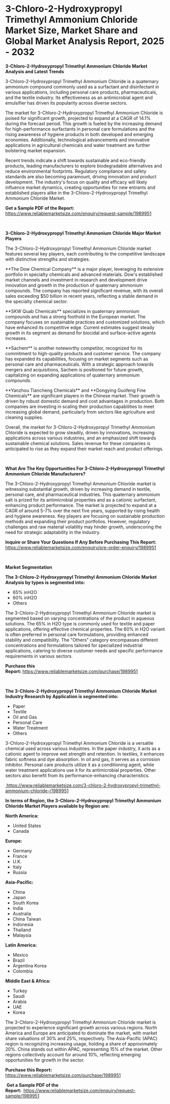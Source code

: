 <p><h1>3-Chloro-2-Hydroxypropyl Trimethyl Ammonium Chloride Market Size, Market Share and Global Market Analysis Report, 2025 - 2032</h1></p><p><strong>3-Chloro-2-Hydroxypropyl Trimethyl Ammonium Chloride Market Analysis and Latest Trends</strong></p>
<p><p>3-Chloro-2-Hydroxypropyl Trimethyl Ammonium Chloride is a quaternary ammonium compound commonly used as a surfactant and disinfectant in various applications, including personal care products, pharmaceuticals, and the textile industry. Its effectiveness as an antimicrobial agent and emulsifier has driven its popularity across diverse sectors.</p><p>The market for 3-Chloro-2-Hydroxypropyl Trimethyl Ammonium Chloride is poised for significant growth, projected to expand at a CAGR of 14.1% during the forecast period. This growth is fueled by the increasing demand for high-performance surfactants in personal care formulations and the rising awareness of hygiene products in both developed and emerging economies. Additionally, technological advancements and innovative applications in agricultural chemicals and water treatment are further bolstering market expansion.</p><p>Recent trends indicate a shift towards sustainable and eco-friendly products, leading manufacturers to explore biodegradable alternatives and reduce environmental footprints. Regulatory compliance and safety standards are also becoming paramount, driving innovation and product development. The industry's focus on quality and efficacy will likely influence market dynamics, creating opportunities for new entrants and established players alike in the 3-Chloro-2-Hydroxypropyl Trimethyl Ammonium Chloride Market.</p></p>
<p><strong>Get a Sample PDF of the Report:&nbsp;</strong> <a href="https://www.reliablemarketsize.com/enquiry/request-sample/1989951?utm_campaign=2041&utm_medium=2&utm_source=Github&utm_content=ia&utm_term=15042025&utm_id=3-chloro-2-hydroxypropyl-trimethyl-ammonium-chloride">https://www.reliablemarketsize.com/enquiry/request-sample/1989951</a></p>
<p>&nbsp;</p>
<p><strong>3-Chloro-2-Hydroxypropyl Trimethyl Ammonium Chloride Major Market Players</strong></p>
<p><p>The 3-Chloro-2-Hydroxypropyl Trimethyl Ammonium Chloride market features several key players, each contributing to the competitive landscape with distinctive strengths and strategies.</p><p>**The Dow Chemical Company** is a major player, leveraging its extensive portfolio in specialty chemicals and advanced materials. Dow's established market channels and investment in research and development drive innovation and growth in the production of quaternary ammonium compounds. The company has reported significant revenue, with its overall sales exceeding $50 billion in recent years, reflecting a stable demand in the specialty chemical sector.</p><p>**SKW Quab Chemicals** specializes in quaternary ammonium compounds and has a strong foothold in the European market. The company focuses on sustainable practices and customized solutions, which have enhanced its competitive edge. Current estimates suggest steady growth in its segment as demand for biocidal and surface-active agents increases.</p><p>**Sachem** is another noteworthy competitor, recognized for its commitment to high-quality products and customer service. The company has expanded its capabilities, focusing on market segments such as personal care and pharmaceuticals. With a strategic approach towards mergers and acquisitions, Sachem is positioned for future growth, capitalizing on expanding applications of quaternary ammonium compounds.</p><p>**Yanzhou Tiancheng Chemicals** and **Dongying Guofeng Fine Chemicals** are significant players in the Chinese market. Their growth is driven by robust domestic demand and cost advantages in production. Both companies are investing in scaling their production capabilities to meet increasing global demand, particularly from sectors like agriculture and cleaning supplies.</p><p>Overall, the market for 3-Chloro-2-Hydroxypropyl Trimethyl Ammonium Chloride is expected to grow steadily, driven by innovations, increasing applications across various industries, and an emphasized shift towards sustainable chemical solutions. Sales revenue for these companies is anticipated to rise as they expand their market reach and product offerings.</p></p>
<p>&nbsp;</p>
<p><strong>What Are The Key Opportunities For 3-Chloro-2-Hydroxypropyl Trimethyl Ammonium Chloride Manufacturers?</strong></p>
<p><p>The 3-Chloro-2-Hydroxypropyl Trimethyl Ammonium Chloride market is witnessing substantial growth, driven by increasing demand in textile, personal care, and pharmaceutical industries. This quaternary ammonium salt is prized for its antimicrobial properties and as a cationic surfactant, enhancing product performance. The market is projected to expand at a CAGR of around 5-7% over the next five years, supported by rising health and hygiene awareness. Key players are focusing on sustainable production methods and expanding their product portfolios. However, regulatory challenges and raw material volatility may hinder growth, underscoring the need for strategic adaptability in the industry.</p></p>
<p><strong>Inquire or Share Your Questions If Any Before Purchasing This Report:</strong> <a href="https://www.reliablemarketsize.com/enquiry/pre-order-enquiry/1989951?utm_campaign=2041&utm_medium=2&utm_source=Github&utm_content=ia&utm_term=15042025&utm_id=3-chloro-2-hydroxypropyl-trimethyl-ammonium-chloride">https://www.reliablemarketsize.com/enquiry/pre-order-enquiry/1989951</a></p>
<p>&nbsp;</p>
<p><strong>Market Segmentation</strong></p>
<p><strong>The 3-Chloro-2-Hydroxypropyl Trimethyl Ammonium Chloride Market Analysis by types is segmented into:</strong></p>
<p><ul><li>65% inH2O</li><li>60% inH2O</li><li>Others</li></ul></p>
<p><p>The 3-Chloro-2-Hydroxypropyl Trimethyl Ammonium Chloride market is segmented based on varying concentrations of the product in aqueous solutions. The 65% in H2O type is commonly used for textile and paper applications, offering effective chemical properties. The 60% in H2O variant is often preferred in personal care formulations, providing enhanced stability and compatibility. The "Others" category encompasses different concentrations and formulations tailored for specialized industrial applications, catering to diverse customer needs and specific performance requirements in various sectors.</p></p>
<p><strong>Purchase this Report:&nbsp;</strong><a href="https://www.reliablemarketsize.com/purchase/1989951?utm_campaign=2041&utm_medium=2&utm_source=Github&utm_content=ia&utm_term=15042025&utm_id=3-chloro-2-hydroxypropyl-trimethyl-ammonium-chloride">https://www.reliablemarketsize.com/purchase/1989951</a></p>
<p>&nbsp;</p>
<p><strong>The 3-Chloro-2-Hydroxypropyl Trimethyl Ammonium Chloride Market Industry Research by Application is segmented into:</strong></p>
<p><ul><li>Paper</li><li>Textile</li><li>Oil and Gas</li><li>Personal Care</li><li>Water Treatment</li><li>Others</li></ul></p>
<p><p>3-Chloro-2-Hydroxypropyl Trimethyl Ammonium Chloride is a versatile chemical used across various industries. In the paper industry, it acts as a cationic agent to improve wet strength and retention. In textiles, it enhances fabric softness and dye absorption. In oil and gas, it serves as a corrosion inhibitor. Personal care products utilize it as a conditioning agent, while water treatment applications use it for its antimicrobial properties. Other sectors also benefit from its performance-enhancing characteristics.</p></p>
<p><a href="https://www.reliablemarketsize.com/3-chloro-2-hydroxypropyl-trimethyl-ammonium-chloride-r1989951?utm_campaign=2041&utm_medium=2&utm_source=Github&utm_content=ia&utm_term=15042025&utm_id=3-chloro-2-hydroxypropyl-trimethyl-ammonium-chloride">&nbsp;https://www.reliablemarketsize.com/3-chloro-2-hydroxypropyl-trimethyl-ammonium-chloride-r1989951</a></p>
<p><strong>In terms of Region, the 3-Chloro-2-Hydroxypropyl Trimethyl Ammonium Chloride Market Players available by Region are:</strong></p>
<p>
    <p> <strong> North America: </strong>
        <ul>
            <li>United States</li>
            <li>Canada</li>
        </ul>
        </p> 
    <p> <strong> Europe: </strong>
        <ul>
            <li>Germany</li>
            <li>France</li>
            <li>U.K.</li>
            <li>Italy</li>
            <li>Russia</li>
        </ul>
        </p> 
    <p> <strong> Asia-Pacific: </strong>
        <ul>
            <li>China</li>
            <li>Japan</li>
            <li>South Korea</li>
            <li>India</li>
            <li>Australia</li>
            <li>China Taiwan</li>
            <li>Indonesia</li>
            <li>Thailand</li>
            <li>Malaysia</li>
        </ul>
        </p> 
    <p> <strong> Latin America: </strong>
        <ul>
            <li>Mexico</li>
            <li>Brazil</li>
            <li>Argentina Korea</li>
            <li>Colombia</li>
        </ul>
        </p> 
    <p> <strong> Middle East & Africa: </strong>
        <ul>
            <li>Turkey</li>
            <li>Saudi</li>
            <li>Arabia</li>
            <li>UAE</li>
            <li>Korea</li>
        </ul>
    </p>
    </p>
<p><p>The 3-Chloro-2-Hydroxypropyl Trimethyl Ammonium Chloride market is projected to experience significant growth across various regions. North America and Europe are anticipated to dominate the market, with market share valuations of 30% and 25%, respectively. The Asia-Pacific (APAC) region is recognizing increasing usage, holding a share of approximately 20%. China stands out within APAC, representing 15% of the market. Other regions collectively account for around 10%, reflecting emerging opportunities for growth in the sector.</p></p>
<p><strong>Purchase this Report: </strong><a href="https://www.reliablemarketsize.com/purchase/1989951?utm_campaign=2041&utm_medium=2&utm_source=Github&utm_content=ia&utm_term=15042025&utm_id=3-chloro-2-hydroxypropyl-trimethyl-ammonium-chloride">https://www.reliablemarketsize.com/purchase/1989951</a></p>
<p>&nbsp;<strong>Get a Sample PDF of the Report:&nbsp;&nbsp;</strong><a href="https://www.reliablemarketsize.com/enquiry/request-sample/1989951?utm_campaign=2041&utm_medium=2&utm_source=Github&utm_content=ia&utm_term=15042025&utm_id=3-chloro-2-hydroxypropyl-trimethyl-ammonium-chloride">https://www.reliablemarketsize.com/enquiry/request-sample/1989951</a></p>
<p><strong></strong></p>
<p><p></p><p></p><p></p></p>